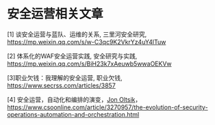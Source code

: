 # 安全运营相关文章

[1] 谈安全运营与蓝队、运维的关系,  三里河安全研究, https://mp.weixin.qq.com/s/w-C3qc9K2VkrYz4uY4lTuw

[2] 体系化的WAF安全运营实践,  安全研究与实践, https://mp.weixin.qq.com/s/BiH23k7xAeuwb5wwaOEKVw

[3]职业欠钱：我理解的安全运营, 职业欠钱, https://www.secrss.com/articles/3857

[4] 安全运营，自动化和编排的演变，[Jon Oltsik](https://www.csoonline.com/author/Jon-Oltsik/)，https://www.csoonline.com/article/3270957/the-evolution-of-security-operations-automation-and-orchestration.html